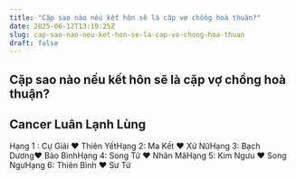 ```yaml
---
title: "Cặp sao nào nếu kết hôn sẽ là cặp vợ chồng hoà thuận?"
date: 2025-06-12T13:19:25Z
slug: cap-sao-nao-neu-ket-hon-se-la-cap-vo-chong-hoa-thuan
draft: false
---
```


## Cặp sao nào nếu kết hôn sẽ là cặp vợ chồng hoà thuận?

## Cancer Luân Lạnh Lùng

Hạng 1 : Cự Giải ♥ Thiên YếtHạng 2: Ma Kết ♥ Xử NữHạng 3: Bạch Dương♥ Bảo BìnhHạng 4: Song Tử ♥ Nhân MãHạng 5: Kim Ngưu ♥ Song NgưHạng 6: Thiên Bình ♥ Sư Tử